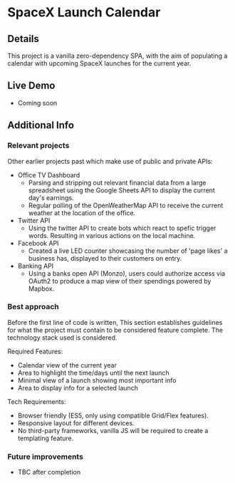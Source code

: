 # SpaceX Launch Calendar
## Details
This project is a vanilla zero-dependency SPA, with the aim of populating a calendar with upcoming SpaceX launches for the current year.


## Live Demo
- Coming soon


## Additional Info

### Relevant projects
Other earlier projects past which make use of public and private APIs:
- Office TV Dashboard
  - Parsing and stripping out relevant financial data from a large spreadsheet using the Google Sheets API to display the current day's earnings.
  - Regular polling of the OpenWeatherMap API to receive the current weather at the location of the office. 
- Twitter API
  - Using the twitter API to create bots which react to spefic trigger words. Resulting in various actions on the local machine.
- Facebook API
  - Created a live LED counter showcasing the number of 'page likes' a business has, displayed to their customers on entry.
- Banking API
  - Using a banks open API (Monzo), users could authorize access via OAuth2 to produce a map view of their spendings powered by Mapbox.


### Best approach
Before the first line of code is written, This section establishes guidelines for what the project must contain to be considered feature complete. The technology stack used is considered.

Required Features: 
 - Calendar view of the current year
 - Area to highlight the time/days until the next launch
 - Minimal view of a launch showing most important info
 - Area to display info for a selected launch

Tech Requirements:
 - Browser friendly (ES5, only using compatible Grid/Flex features).
 - Responsive layout for different devices.
 - No third-party frameworks, vanilla JS will be required to create a templating feature.
### Future improvements
- TBC after completion